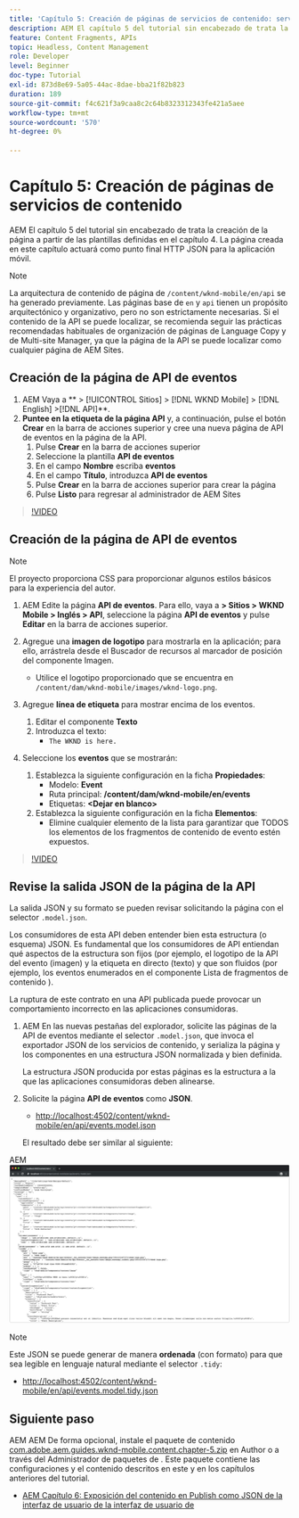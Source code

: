 ```yaml
---
title: 'Capítulo 5: Creación de páginas de servicios de contenido: servicios de contenido'
description: AEM El capítulo 5 del tutorial sin encabezado de trata la creación de las páginas a partir de las plantillas definidas en el capítulo 4. Estas páginas actuarán como puntos finales HTTP JSON.
feature: Content Fragments, APIs
topic: Headless, Content Management
role: Developer
level: Beginner
doc-type: Tutorial
exl-id: 873d8e69-5a05-44ac-8dae-bba21f82b823
duration: 189
source-git-commit: f4c621f3a9caa8c2c64b8323312343fe421a5aee
workflow-type: tm+mt
source-wordcount: '570'
ht-degree: 0%

---
```


# Capítulo 5: Creación de páginas de servicios de contenido

AEM El capítulo 5 del tutorial sin encabezado de trata la creación de la página a partir de las plantillas definidas en el capítulo 4. La página creada en este capítulo actuará como punto final HTTP JSON para la aplicación móvil.

>[!NOTE]
>
> La arquitectura de contenido de página de `/content/wknd-mobile/en/api` se ha generado previamente. Las páginas base de `en` y `api` tienen un propósito arquitectónico y organizativo, pero no son estrictamente necesarias. Si el contenido de la API se puede localizar, se recomienda seguir las prácticas recomendadas habituales de organización de páginas de Language Copy y de Multi-site Manager, ya que la página de la API se puede localizar como cualquier página de AEM Sites.

## Creación de la página de API de eventos

1. AEM Vaya a ** > [!UICONTROL Sitios] > [!DNL WKND Mobile] > [!DNL English] >[!DNL API]**.
1. **Puntee en la etiqueta de la página API** y, a continuación, pulse el botón **Crear** en la barra de acciones superior y cree una nueva página de API de eventos en la página de la API.
   1. Pulse **Crear** en la barra de acciones superior
   1. Seleccione la plantilla **API de eventos**
   1. En el campo **Nombre** escriba **eventos**
   1. En el campo **Título**, introduzca **API de eventos**
   1. Pulse **Crear** en la barra de acciones superior para crear la página
   1. Pulse **Listo** para regresar al administrador de AEM Sites

>[!VIDEO](https://video.tv.adobe.com/v/28340?quality=12&learn=on)

## Creación de la página de API de eventos

>[!NOTE]
>
> El proyecto proporciona CSS para proporcionar algunos estilos básicos para la experiencia del autor.

1. AEM Edite la página **API de eventos**. Para ello, vaya a **> Sitios > WKND Mobile > Inglés > API**, seleccione la página **API de eventos** y pulse **Editar** en la barra de acciones superior.
1. Agregue una **imagen de logotipo** para mostrarla en la aplicación; para ello, arrástrela desde el Buscador de recursos al marcador de posición del componente Imagen.
   * Utilice el logotipo proporcionado que se encuentra en `/content/dam/wknd-mobile/images/wknd-logo.png`.

1. Agregue **línea de etiqueta** para mostrar encima de los eventos.
   1. Editar el componente **Texto**
   1. Introduzca el texto:
      * `The WKND is here.`

1. Seleccione los **eventos** que se mostrarán:
   1. Establezca la siguiente configuración en la ficha **Propiedades**:
      * Modelo: **Event**
      * Ruta principal: **/content/dam/wknd-mobile/en/events**
      * Etiquetas: **&lt;Dejar en blanco>**
   1. Establezca la siguiente configuración en la ficha **Elementos**:
      * Elimine cualquier elemento de la lista para garantizar que TODOS los elementos de los fragmentos de contenido de evento estén expuestos.

>[!VIDEO](https://video.tv.adobe.com/v/28339?quality=12&learn=on)

## Revise la salida JSON de la página de la API

La salida JSON y su formato se pueden revisar solicitando la página con el selector `.model.json`.

Los consumidores de esta API deben entender bien esta estructura (o esquema) JSON. Es fundamental que los consumidores de API entiendan qué aspectos de la estructura son fijos (por ejemplo, el logotipo de la API del evento (imagen) y la etiqueta en directo (texto) y que son fluidos (por ejemplo, los eventos enumerados en el componente Lista de fragmentos de contenido ).

La ruptura de este contrato en una API publicada puede provocar un comportamiento incorrecto en las aplicaciones consumidoras.

1. AEM En las nuevas pestañas del explorador, solicite las páginas de la API de eventos mediante el selector `.model.json`, que invoca el exportador JSON de los servicios de contenido, y serializa la página y los componentes en una estructura JSON normalizada y bien definida.

   La estructura JSON producida por estas páginas es la estructura a la que las aplicaciones consumidoras deben alinearse.

1. Solicite la página **API de eventos** como **JSON**.

   * [http://localhost:4502/content/wknd-mobile/en/api/events.model.json](http://localhost:4502/content/wknd-mobile/en/api/events.model.tidy.json)

   El resultado debe ser similar al siguiente:

AEM ![Salida JSON de servicios de contenido de](assets/chapter-5/json-output.png)

>[!NOTE]
>
> Este JSON se puede generar de manera **ordenada** (con formato) para que sea legible en lenguaje natural mediante el selector `.tidy`:
> * [http://localhost:4502/content/wknd-mobile/en/api/events.model.tidy.json](http://localhost:4502/content/wknd-mobile/en/api/events.model.tidy.json)

## Siguiente paso

AEM AEM De forma opcional, instale el paquete de contenido [com.adobe.aem.guides.wknd-mobile.content.chapter-5.zip](https://github.com/adobe/aem-guides-wknd-mobile/releases/latest) en Author o a través del Administrador de paquetes de [](http://localhost:4502/crx/packmgr/index.jsp). Este paquete contiene las configuraciones y el contenido descritos en este y en los capítulos anteriores del tutorial.

* [AEM Capítulo 6: Exposición del contenido en Publish como JSON de la interfaz de usuario de la interfaz de usuario de](./chapter-6.md)
